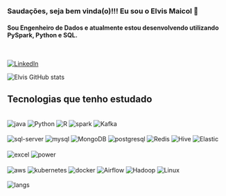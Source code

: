 ### Saudações, seja bem vinda(o)!!! Eu sou o Elvis Maicol 👋

#### Sou Engenheiro de Dados e atualmente estou desenvolvendo utilizando PySpark, Python e SQL. 

<br/>

[![LinkedIn](https://img.shields.io/badge/LinkedIn-0077B5?style=for-the-badge&logo=linkedin&logoColor=white)](https://www.linkedin.com/in/elvismaicol/)

![Elvis GitHub stats](https://github-readme-stats.vercel.app/api?username=elvismaicol&theme=dark&show_icons=true) 

## Tecnologias que tenho estudado

<div styLe="display:inline_block" >
</br>

<img align="center" alt="java" src="https://img.shields.io/badge/Java-ED8B00?style=for-the-badge&logo=java&logoColor=white" />
<img align="center" alt="Python" src="https://img.shields.io/badge/Python-3776AB?style=for-the-badge&logo=python&logoColor=white" />
<img align="center" alt="R" src="https://img.shields.io/badge/R-276DC3?style=for-the-badge&logo=r&logoColor=white" />
<img align="center" alt="spark" src="https://img.shields.io/badge/Apache_Spark-FFFFFF?style=for-the-badge&logo=apachespark&logoColor=#E35A16" />
<img align="center" alt="Kafka" src="https://img.shields.io/badge/Apache%20Kafka-000?style=for-the-badge&logo=apachekafka" />
</br>
</br>
<img align="center" alt="sql-server" src="https://img.shields.io/badge/Microsoft_SQL_Server-CC2927?style=for-the-badge&logo=microsoft-sql-server&logoColor=white" />
<img align="center" alt="mysql" src="https://img.shields.io/badge/MySQL-00000F?style=for-the-badge&logo=mysql&logoColor=white" />
<img align="center" alt="MongoDB" src="https://img.shields.io/badge/MongoDB-%234ea94b.svg?style=for-the-badge&logo=mongodb&logoColor=white" />
<img align="center" alt="postgresql" src="https://img.shields.io/badge/PostgreSQL-316192?style=for-the-badge&logo=postgresql&logoColor=white" />
<img align="center" alt="Redis" src="https://img.shields.io/badge/redis-%23DD0031.svg?style=for-the-badge&logo=redis&logoColor=white" />
<img align="center" alt="Hive" src="https://img.shields.io/badge/Apache%20Hive-FDEE21.svg?style=for-the-badge&logo=Apache-Hive&logoColor=black" />
<img align="center" alt="Elastic" src="https://img.shields.io/badge/-ElasticSearch-005571?style=for-the-badge&logo=elasticsearch" />
</br></br>
<img align="center" alt="excel" src="https://img.shields.io/badge/Microsoft_Excel-217346?style=for-the-badge&logo=microsoft-excel&logoColor=white" />
<img align="center" alt="power" src="https://img.shields.io/badge/PowerBI-F2C811?style=for-the-badge&logo=Power%20BI&logoColor=white" />
</br>
</br>
<img align="center" alt="aws" src="https://img.shields.io/badge/Amazon_AWS-232F3E?style=for-the-badge&logo=amazon-aws&logoColor=white" />
<img align="center" alt="kubernetes" src="https://img.shields.io/badge/kubernetes-326ce5.svg?&style=for-the-badge&logo=kubernetes&logoColor=white" />
<img align="center" alt="docker" src="https://img.shields.io/badge/Docker-2CA5E0?style=for-the-badge&logo=docker&logoColor=white" />
<img align="center" alt="Airflow" src="https://img.shields.io/badge/Airflow-017CEE?style=for-the-badge&logo=Apache%20Airflow&logoColor=white" />
<img align="center" alt="Hadoop" src="https://img.shields.io/badge/Apache%20Hadoop-66CCFF.svg?style=for-the-badge&logo=Apache-Hadoop&logoColor=black" />
<img align="center" alt="Linux" src="https://img.shields.io/badge/Linux-FCC624?style=for-the-badge&logo=linux&logoColor=black" /><br/>
<br/>
<img align="center" alt="langs" src="https://github-readme-stats.vercel.app/api/top-langs/?username=elvismaicol&theme=blue-green" />
</div>
